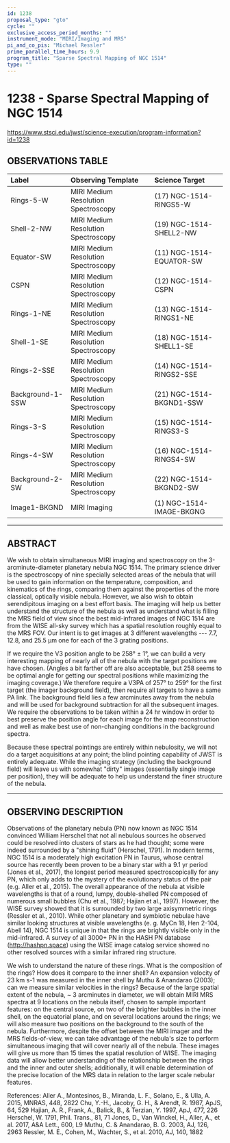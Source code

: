 ```yaml
---
id: 1238
proposal_type: "gto"
cycle: ""
exclusive_access_period_months: ""
instrument_mode: "MIRI/Imaging and MRS"
pi_and_co_pis: "Michael Ressler"
prime_parallel_time_hours: 9.9
program_title: "Sparse Spectral Mapping of NGC 1514"
type: ""
---
```

# 1238 - Sparse Spectral Mapping of NGC 1514
https://www.stsci.edu/jwst/science-execution/program-information?id=1238
## OBSERVATIONS TABLE
| Label              | Observing Template                  | Science Target                |
| :----------------- | :---------------------------------- | :---------------------------- |
| Rings-5-W          | MIRI Medium Resolution Spectroscopy | (17) NGC-1514-RINGS5-W        |
| Shell-2-NW         | MIRI Medium Resolution Spectroscopy | (19) NGC-1514-SHELL2-NW       |
| Equator-SW         | MIRI Medium Resolution Spectroscopy | (11) NGC-1514-EQUATOR-SW      |
| CSPN               | MIRI Medium Resolution Spectroscopy | (12) NGC-1514-CSPN            |
| Rings-1-NE         | MIRI Medium Resolution Spectroscopy | (13) NGC-1514-RINGS1-NE       |
| Shell-1-SE         | MIRI Medium Resolution Spectroscopy | (18) NGC-1514-SHELL1-SE       |
| Rings-2-SSE        | MIRI Medium Resolution Spectroscopy | (14) NGC-1514-RINGS2-SSE      |
| Background-1-SSW   | MIRI Medium Resolution Spectroscopy | (21) NGC-1514-BKGND1-SSW      |
| Rings-3-S          | MIRI Medium Resolution Spectroscopy | (15) NGC-1514-RINGS3-S        |
| Rings-4-SW         | MIRI Medium Resolution Spectroscopy | (16) NGC-1514-RINGS4-SW       |
| Background-2-SW    | MIRI Medium Resolution Spectroscopy | (22) NGC-1514-BKGND2-SW       |
| Image1-BKGND       | MIRI Imaging                        | (1) NGC-1514-IMAGE-BKGNG      |

---

## ABSTRACT

We wish to obtain simultaneous MIRI imaging and spectroscopy on the 3-arcminute-diameter planetary nebula NGC 1514. The primary science driver is the spectroscopy of nine specially selected areas of the nebula that will be used to gain information on the temperature, composition, and kinematics of the rings, comparing them against the properties of the more classical, optically visible nebula. However, we also wish to obtain serendipitous imaging on a best effort basis. The imaging will help us better understand the structure of the nebula as well as understand what is filling the MRS field of view since the best mid-infrared images of NGC 1514 are from the WISE all-sky survey which has a spatial resolution roughly equal to the MRS FOV. Our intent is to get images at 3 different wavelengths --- 7.7, 12.8, and 25.5 μm one for each of the 3 grating positions.

If we require the V3 position angle to be 258° ± 1°, we can build a very interesting mapping of nearly all of the nebula with the target positions we have chosen. (Angles a bit farther off are also acceptable, but 258 seems to be optimal angle for getting our spectral positions while maximizing the imaging coverage.) We therefore require a V3PA of 257° to 259° for the first target (the imager background field), then require all targets to have a same PA link. The background field lies a few arcminutes away from the nebula and will be used for background subtraction for all the subsequent images. We require the observations to be taken within a 24 hr window in order to best preserve the position angle for each image for the map reconstruction and well as make best use of non-changing conditions in the background spectra.

Because these spectral pointings are entirely within nebulosity, we will not do a target acquisitions at any point; the blind pointing capability of JWST is entirely adequate. While the imaging strategy (including the background field) will leave us with somewhat "dirty" images (essentially single image per position), they will be adequate to help us understand the finer structure of the nebula.

---

## OBSERVING DESCRIPTION

Observations of the planetary nebula (PN) now known as NGC 1514 convinced William Herschel that not all nebulous sources he observed could be resolved into clusters of stars as he had thought; some were indeed surrounded by a "shining fluid” (Herschel, 1791). In modern terms, NGC 1514 is a moderately high excitation PN in Taurus, whose central source has recently been proven to be a binary star with a 9.1 yr period (Jones et al., 2017), the longest period measured spectroscopically for any PN, which only adds to the mystery of the evolutionary status of the pair (e.g. Aller et al., 2015). The overall appearance of the nebula at visible wavelengths is that of a round, lumpy, double-shelled PN composed of numerous small bubbles (Chu et al., 1987; Hajian et al., 1997). However, the WISE survey showed that it is surrounded by two large axisymmetric rings (Ressler et al., 2010). While other planetary and symbiotic nebulae have similar looking structures at visible wavelengths (e. g. MyCn 18, Hen 2-104, Abell 14), NGC 1514 is unique in that the rings are brightly visible only in the mid-infrared. A survey of all 3000+ PN in the HASH PN database (http://hashpn.space) using the WISE image catalog service showed no other resolved sources with a similar infrared ring structure.

We wish to understand the nature of these rings. What is the composition of the rings? How does it compare to the inner shell? An expansion velocity of 23 km s-1 was measured in the inner shell by Muthu & Anandarao (2003); can we measure similar velocities in the rings? Because of the large spatial extent of the nebula, ~ 3 arcminutes in diameter, we will obtain MIRI MRS spectra at 9 locations on the nebula itself, chosen to sample important features: on the central source, on two of the brighter bubbles in the inner shell, on the equatorial plane, and on several locations around the rings; we will also measure two positions on the background to the south of the nebula. Furthermore, despite the offset between the MIRI imager and the MRS fields-of-view, we can take advantage of the nebula's size to perform simultaneous imaging that will cover nearly all of the nebula. These images will give us more than 15 times the spatial resolution of WISE. The imaging data will allow better understanding of the relationship between the rings and the inner and outer shells; additionally, it will enable determination of the precise location of the MRS data in relation to the larger scale nebular features.

References:
Aller A., Montesinos, B., Miranda, L. F., Solano, E., & Ulla, A. 2015, MNRAS, 448, 2822
Chu, Y.-H., Jacoby, G. H., & Arendt, R. 1987, ApJS, 64, 529
Hajian, A. R., Frank, A., Balick, B., & Terzian, Y. 1997, ApJ, 477, 226
Herschel, W. 1791, Phil. Trans., 81, 71
Jones, D., Van Winckel, H., Aller, A., et al. 2017, A&A Lett., 600, L9
Muthu, C. & Anandarao, B. G. 2003, AJ, 126, 2963
Ressler, M. E., Cohen, M., Wachter, S., et al. 2010, AJ, 140, 1882